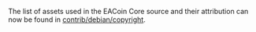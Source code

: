 The list of assets used in the EACoin Core source and their attribution can now be found in [contrib/debian/copyright](../contrib/debian/copyright).

